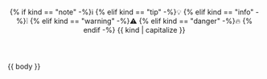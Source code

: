 <aside class="admonition {{kind}}"><header>

{%   if kind == "note"    -%}ℹ️
{% elif kind == "tip"     -%}💡
{% elif kind == "info"    -%}❕
{% elif kind == "warning" -%}⚠️
{% elif kind == "danger"  -%}🔥
{% endif -%} {{ kind | capitalize }}

</header>

{{ body }}

</aside>
